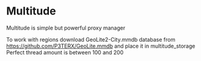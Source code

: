 # Multitude
Multitude is simple but powerful proxy manager

To work with regions download GeoLite2-City.mmdb database from https://github.com/P3TERX/GeoLite.mmdb and place it in multitude_storage
Perfect thread amount is between 100 and 200

